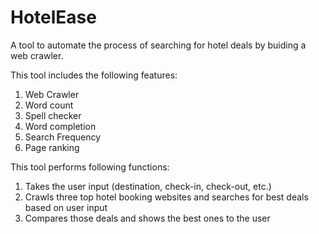 # HotelEase
A tool to automate the process of searching for hotel deals by buiding a web crawler.

This tool includes the following features: 
1. Web Crawler
2. Word count
3. Spell checker
4. Word completion
5. Search Frequency
6. Page ranking

This tool performs following functions:
1. Takes the user input (destination, check-in, check-out, etc.)
2. Crawls three top hotel booking websites and searches for best deals based on user input
3. Compares those deals and shows the best ones to the user
